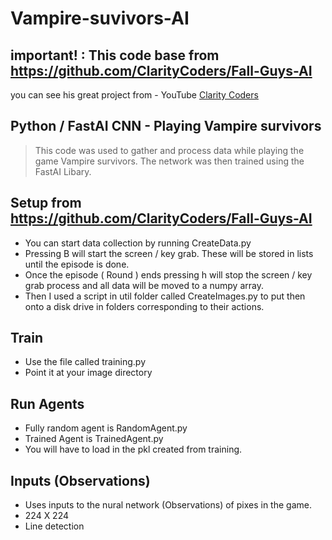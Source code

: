# Vampire-suvivors-AI
## important! : This code base from https://github.com/ClarityCoders/Fall-Guys-AI 
you can see his great project from - YouTube <a href="https://www.youtube.com/claritycoders" target="_blank">Clarity Coders</a>
## Python / FastAI CNN - Playing Vampire survivors
> This code was used to gather and process data while playing the game Vampire survivors.
> The network was then trained using the FastAI Libary. 

## Setup from https://github.com/ClarityCoders/Fall-Guys-AI
- You can start data collection by running CreateData.py
- Pressing B will start the screen / key grab. These will be stored in lists until the episode is done.
- Once the episode ( Round ) ends pressing h will stop the screen / key grab process and all data will be moved to a numpy array.
- Then I used a script in util folder called CreateImages.py to put then onto a disk drive in folders corresponding to their actions.

## Train
- Use the file called training.py
- Point it at your image directory

## Run Agents
- Fully random agent is RandomAgent.py
- Trained Agent is TrainedAgent.py
- You will have to load in the pkl created from training.

## Inputs (Observations)
- Uses inputs to the nural network (Observations) of pixes in the game.
- 224 X 224
- Line detection


